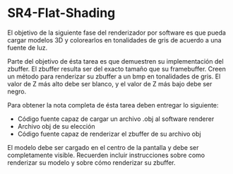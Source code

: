 # SR4-Flat-Shading

El objetivo de la siguiente fase del renderizador por software es que pueda cargar modelos 3D y colorearlos en tonalidades de gris de acuerdo a una fuente de luz. 

Parte del objetivo de ésta tarea es que demuestren su implementación del zbuffer. El zbuffer resulta ser del exacto tamaño que su framebuffer. Creen un método para renderizar su zbuffer a un bmp en tonalidades de gris. El valor de Z más alto debe ser blanco, y el valor de Z más bajo debe ser negro.

Para obtener la nota completa de ésta tarea deben entregar lo siguiente:

* Código fuente capaz de cargar un archivo .obj al software renderer
* Archivo obj de su elección 
* Código fuente capaz de renderizar el zbuffer de su archivo obj

El modelo debe ser cargado en el centro de la pantalla y debe ser completamente visible. Recuerden incluir instrucciones sobre como renderizar su modelo y sobre cómo renderizar su zbuffer.
